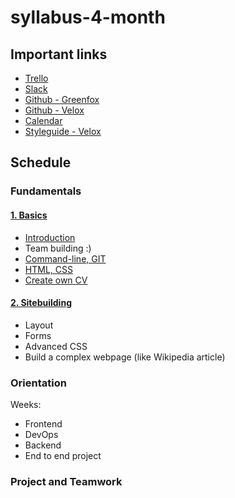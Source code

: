 # syllabus-4-month

## Important links
- [Trello](https://trello.com/gfvelox)
- [Slack](https://greenfox-velox.slack.com)
- [Github - Greenfox](https://github.com/greenfox-academy)
- [Github - Velox](https://github.com/greenfox-velox)
- [Calendar](https://calendar.google.com/calendar/embed?src=greenfoxacademy.com_ehpmoefcl83hl1t1kgdgaio1cg%40group.calendar.google.com&ctz=Europe/Budapest)
- [Styleguide - Velox](STYLEGUIDE.md)

## Schedule

### Fundamentals

#### [1. Basics](week-01/)
- [Introduction](week-01/1-introduction)
- Team building :)
- [Command-line, GIT](week-01/3-command-line)
- [HTML, CSS](week-01/4-html-css)
- [Create own CV](week-01/5-cv)

#### [2. Sitebuilding](week-02/)
- Layout
- Forms
- Advanced CSS
- Build a complex webpage (like Wikipedia article)

### Orientation
Weeks:
- Frontend
- DevOps
- Backend
- End to end project

### Project and Teamwork
